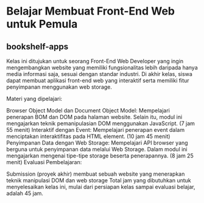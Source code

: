 # Belajar Membuat Front-End Web untuk Pemula

## bookshelf-apps

Kelas ini ditujukan untuk seorang Front-End Web Developer yang ingin mengembangkan website yang memiliki fungsionalitas lebih daripada hanya media informasi saja, sesuai dengan standar industri. Di akhir kelas, siswa dapat membuat aplikasi front-end web yang interaktif serta memiliki fitur penyimpanan menggunakan web storage.

Materi yang dipelajari:

Browser Object Model dan Document Object Model: Mempelajari penerapan BOM dan DOM pada halaman website. Selain itu, modul ini mengajarkan teknik pemanipulasian DOM menggunakan JavaScript. (7 jam 55 menit)
Interaktif dengan Event: Mempelajari penerapan event dalam menciptakan interaktifitas pada HTML element. (10 jam 45 menit)
Penyimpanan Data dengan Web Storage: Mempelajari API browser yang berguna untuk penyimpanan data melalui Web Storage. Dalam modul ini mengajarkan mengenai tipe-tipe storage beserta penerapannya. (8 jam 25 menit)
Evaluasi Pembelajaran:

Submission (proyek akhir) membuat sebuah website yang menerapkan teknik manipulasi DOM dan web storage
Total jam yang dibutuhkan untuk menyelesaikan kelas ini, mulai dari persiapan kelas sampai evaluasi belajar, adalah 45 jam.
